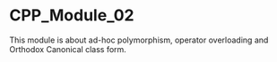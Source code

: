 # CPP_Module_02
This module is about ad-hoc polymorphism, operator overloading and Orthodox Canonical class form.
